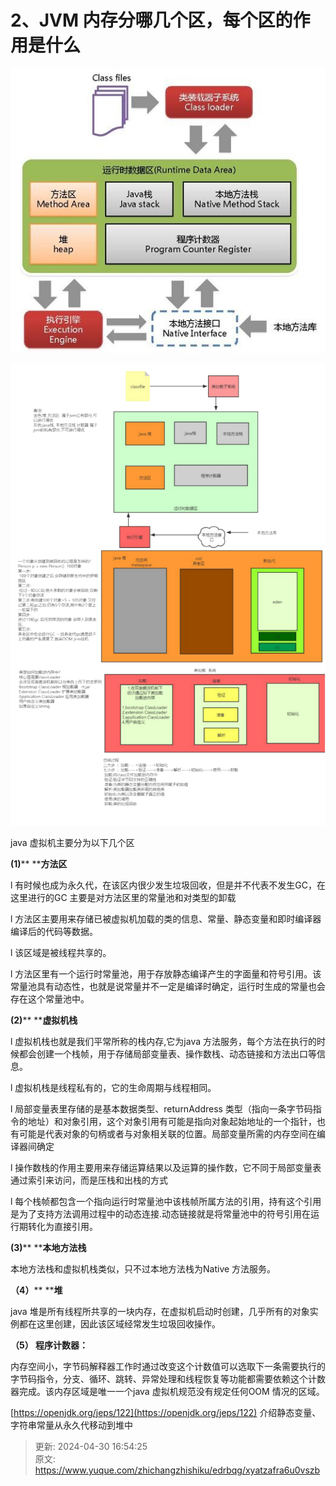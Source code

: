 # 2、JVM 内存分哪几个区，每个区的作用是什么

![1714467217688-74cdd36c-ff61-4144-9b16-40e1e0b43889.png](./img/pb4v8VLTlHtmIpbV/1714467217688-74cdd36c-ff61-4144-9b16-40e1e0b43889-972842.png)

![1714467224306-fd1b316a-2a88-4642-9aca-933b8aa2c60a.png](./img/pb4v8VLTlHtmIpbV/1714467224306-fd1b316a-2a88-4642-9aca-933b8aa2c60a-968522.png)

java 虚拟机主要分为以下几个区

**(1)**** ****方法区**

l 有时候也成为永久代，在该区内很少发生垃圾回收，但是并不代表不发生GC，在这里进行的GC 主要是对方法区里的常量池和对类型的卸载

l 方法区主要用来存储已被虚拟机加载的类的信息、常量、静态变量和即时编译器编译后的代码等数据。

l 该区域是被线程共享的。

l 方法区里有一个运行时常量池，用于存放静态编译产生的字面量和符号引用。该常量池具有动态性，也就是说常量并不一定是编译时确定，运行时生成的常量也会存在这个常量池中。

**(2)**** ****虚拟机栈**

l 虚拟机栈也就是我们平常所称的栈内存,它为java 方法服务，每个方法在执行的时候都会创建一个栈帧，用于存储局部变量表、操作数栈、动态链接和方法出口等信息。

l 虚拟机栈是线程私有的，它的生命周期与线程相同。



l 局部变量表里存储的是基本数据类型、returnAddress 类型（指向一条字节码指令的地址）和对象引用，这个对象引用有可能是指向对象起始地址的一个指针，也有可能是代表对象的句柄或者与对象相关联的位置。局部变量所需的内存空间在编译器间确定

l 操作数栈的作用主要用来存储运算结果以及运算的操作数，它不同于局部变量表通过索引来访问，而是压栈和出栈的方式

l 每个栈帧都包含一个指向运行时常量池中该栈帧所属方法的引用，持有这个引用是为了支持方法调用过程中的动态连接.动态链接就是将常量池中的符号引用在运行期转化为直接引用。

**(3)**** ****本地方法栈**

本地方法栈和虚拟机栈类似，只不过本地方法栈为Native 方法服务。

**（4）**** ****堆**

java 堆是所有线程所共享的一块内存，在虚拟机启动时创建，几乎所有的对象实例都在这里创建，因此该区域经常发生垃圾回收操作。

**（5） 程序计数器：**

内存空间小，字节码解释器工作时通过改变这个计数值可以选取下一条需要执行的字节码指令，分支、循环、跳转、异常处理和线程恢复等功能都需要依赖这个计数器完成。该内存区域是唯一一个java 虚拟机规范没有规定任何OOM 情况的区域。

[https://openjdk.org/jeps/122](https://openjdk.org/jeps/122)<font style="color:rgb(51,57,64);"> </font>介绍静态变量、字符串常量从永久代移动到堆中



> 更新: 2024-04-30 16:54:25  
> 原文: <https://www.yuque.com/zhichangzhishiku/edrbqg/xyatzafra6u0vszb>